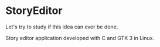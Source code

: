 <h1>StoryEditor</h1>
Let's try to study if this idea can ever be done.

Story editor application developed with C and GTK 3 in Linux.
